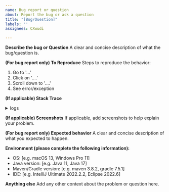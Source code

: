 ```yaml
---
name: Bug report or question
about: Report the bug or ask a question
title: "[Bug/Question]"
labels: ''
assignees: CXwudi

---
```

<!-- Please follow this template, failing to follow the template will result in issue being closed. -->

**Describe the bug or Question**
A clear and concise description of what the bug/question is.

**(For bug report only) To Reproduce**
Steps to reproduce the behavior:
1. Go to '...'
2. Click on '....'
3. Scroll down to '....'
4. See error/exception

**(If applicable) Stack Trace**

<details><summary>logs</summary><p>

Paste your stack trace inside this HTML segment

</p></details>

**(If applicable) Screenshots**
If applicable, add screenshots to help explain your problem.

**(For bug report only) Expected behavior**
A clear and concise description of what you expected to happen.

**Environment (please complete the following information):**
 - OS: [e.g. macOS 13, Windows Pro 11]
 - Java version: [e.g. Java 11, Java 17]
 - Maven/Gradle version: [e.g. maven 3.8.2, gradle 7.5.1]
 - IDE: [e.g. IntelliJ Ultimate 2022.2.2, Eclipse 2022.6]

**Anything else**
Add any other context about the problem or question here.
